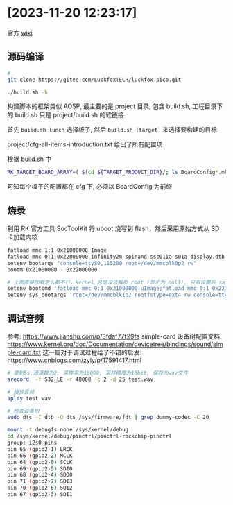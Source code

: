 
# [2023-11-20 12:23:17]

官方 [wiki](https://wiki.luckfox.com/zh/Luckfox-Pico/Luckfox-Pico-quick-start)

## 源码编译

```sh
# 
git clone https://gitee.com/LuckfoxTECH/luckfox-pico.git

./build.sh -h
```

构建脚本的框架类似 AOSP, 最主要的是 project 目录, 包含 build.sh, 工程目录下的 build.sh 只是 project/build.sh 的软链接

首先 `build.sh lunch` 选择板子, 然后 `build.sh [target]` 来选择要构建的目标

project/cfg-all-items-introduction.txt 给出了所有配置项

根据 build.sh 中

```sh
RK_TARGET_BOARD_ARRAY=( $(cd ${TARGET_PRODUCT_DIR}/; ls BoardConfig*.mk BoardConfig_*/BoardConfig*.mk | sort) )
```

可知每个板子的配置都在 cfg 下, 必须以 BoardConfig 为前缀

## 烧录

利用 RK 官方工具 SocToolKit 将 uboot 烧写到 flash，然后采用原始方式从 SD 卡加载内核

```sh
fatload mmc 1:1 0x21000000 Image
fatload mmc 0:1 0x22000000 infinity2m-spinand-ssc011a-s01a-display.dtb
setenv bootargs "console=ttyS0,115200 root=/dev/mmcblk0p2 rw"
bootm 0x21000000 - 0x22000000

# 上面直接加载怎么都不行，kernel 总是没法解析 root (显示为 null), 只有设置后 saveenv 才行，真是日狗
setenv bootcmd 'fatload mmc 0:1 0x21000000 uImage;fatload mmc 0:1 0x22000000 infinity2m-spinand-ssc011a-s01a-display.dtb;bootm 0x21000000 - 0x22000000;'
setenv sys_bootargs 'root=/dev/mmcblk1p2 rootfstype=ext4 rw console=ttyFIQ0,115200'
```

## 调试音频

参考:
https://www.jianshu.com/p/3fdaf77f29fa
simple-card 设备树配置文档: https://www.kernel.org/doc/Documentation/devicetree/bindings/sound/simple-card.txt
这一篇对于调试过程给了不错的启发: https://www.cnblogs.com/zyly/p/17591417.html

```sh
# 录制5s,通道数为2, 采样率为16000, 采样精度为16bit, 保存为wav文件
arecord  -f S32_LE -r 48000 -c 2 -d 25 test.wav

# 播放音频
aplay test.wav

# 检查设备树
sudo dtc -I dtb -O dts /sys/firmware/fdt | grep dummy-codec -C 20
```

```sh
mount -t debugfs none /sys/kernel/debug
cd /sys/kernel/debug/pinctrl/pinctrl-rockchip-pinctrl
group: i2s0-pins
pin 65 (gpio2-1) LRCK
pin 66 (gpio2-2) MCLK
pin 64 (gpio2-0) SCLK
pin 69 (gpio2-5) SDI0
pin 68 (gpio2-4) SDO0
pin 71 (gpio2-7) SDI3
pin 70 (gpio2-6) SDI2
pin 67 (gpio2-3) SDI1
```

